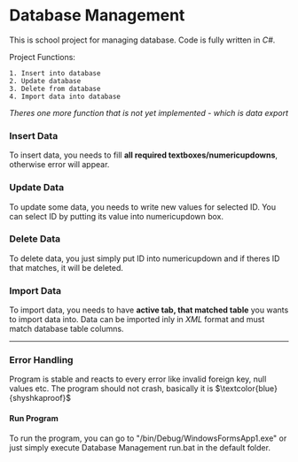 # Database Management

This is school project for managing database. Code is fully written in *C#*.

Project Functions:
```
1. Insert into database
2. Update database
3. Delete from database
4. Import data into database
```

*Theres one more function that is not yet implemented - which is data export*

### Insert Data
To insert data, you needs to fill **all required textboxes/numericupdowns**, otherwise error will appear.

### Update Data
To update some data, you needs to write new values for selected ID.
You can select ID by putting its value into numericupdown box.

### Delete Data
To delete data, you just simply put ID into numericupdown and if theres ID that matches, it will be deleted.

### Import Data
To import data, you needs to have **active tab, that matched table** you wants to import data into. Data can be imported inly in *XML* format and must match database table columns.

---------------------------------------------------------------------------------------------------------------

### Error Handling
Program is stable and reacts to every error like invalid foreign key, null values etc.
The program should not crash, basically it is $\textcolor{blue}{shyshkaproof}$

#### Run Program
To run the program, you can go to "/bin/Debug/WindowsFormsApp1.exe" or just simply execute Database Management run.bat in the default folder.
